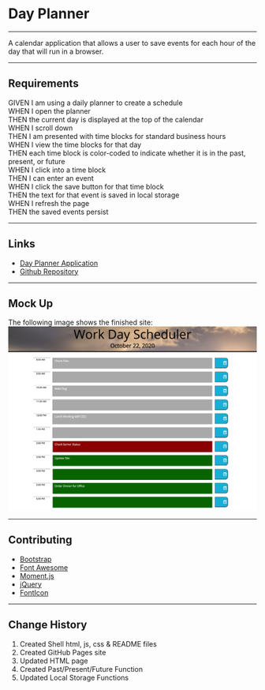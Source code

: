 # Day Planner

---

A calendar application that allows a user to save events for each hour of the day that will run in a browser.

---

## Requirements

GIVEN I am using a daily planner to create a schedule \
WHEN I open the planner \
THEN the current day is displayed at the top of the calendar \
WHEN I scroll down \
THEN I am presented with time blocks for standard business hours \
WHEN I view the time blocks for that day \
THEN each time block is color-coded to indicate whether it is in the past, present, or future \
WHEN I click into a time block \
THEN I can enter an event \
WHEN I click the save button for that time block \
THEN the text for that event is saved in local storage \
WHEN I refresh the page \
THEN the saved events persist

---

## Links

* [Day Planner Application](https://jondnv.github.io/DayPlanner/)
* [Github Repository](https://github.com/JonDnv/DayPlanner)
  
---

## Mock Up

The following image shows the finished site:
![Website](./assets/Work-Day-Scheduler.png)

---

## Contributing

* [Bootstrap](https://getbootstrap.com/)
* [Font Awesome](https://fontawesome.com/)
* [Moment.js](https://momentjs.com/)
* [jQuery](https://jquery.com/)
* [FontIcon](https://gauger.io/fonticon/)

---

## Change History

 1. Created Shell html, js, css & README files
 2. Created GitHub Pages site
 3. Updated HTML page
 4. Created Past/Present/Future Function
 5. Updated Local Storage Functions